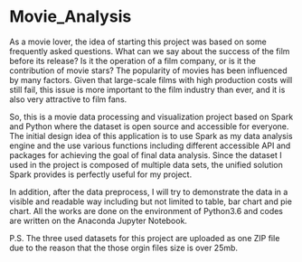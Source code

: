 # Movie_Analysis

As a movie lover, the idea of starting this project was based on some frequently asked questions. What can we say about the success of the film before its release? Is it the operation of a film company, or is it the contribution of movie stars? The popularity of movies has been influenced by many factors. Given that large-scale films with high production costs will still fail, this issue is more important to the film industry than ever, and it is also very attractive to film fans. 

So, this is a movie data processing and visualization project based on Spark and Python where the dataset is open source and accessible for everyone. The initial design idea of this application is to use Spark as my data analysis engine and the use various functions including different accessible API and packages for achieving the goal of final data analysis. Since the dataset I used in the project is composed of multiple data sets, the unified solution Spark provides is perfectly useful for my project. 

In addition, after the data preprocess, I will try to demonstrate the data in a visible and readable way including but not limited to table, bar chart and pie chart. All the works are done on the environment of Python3.6 and codes are written on the Anaconda Jupyter Notebook.

P.S. The three used datasets for this project are uploaded as one ZIP file due to the reason that the those orgin files size is over 25mb.
